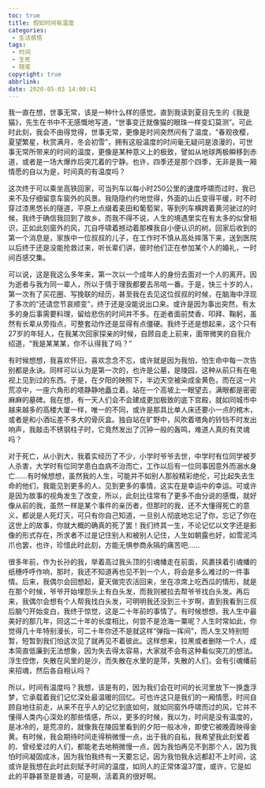 ```yaml
---
toc: true
title: 假如时间有温度
categories:
 - 生活感悟
tags:
 - 时间
 - 生死
 - 随笔
copyright: true
abbrlink: 
date: 2020-05-03 14:00:41
---
```



我一直在想，世事无常，该是一种什么样的感觉。直到我读到夏目先生的《我是猫》，先生在书中不无感慨地写道，“世事变迁就像猫的眼珠一样变幻莫测”。可此时此刻，我会不由得觉得，世事无常，更像是时间突然间有了温度，“春观夜樱，夏望繁星，秋赏满月，冬会初雪”，拥有这般温度的时间毫无疑问是浪漫的，可世事无常所带来的时间的温度，更像是某种意义上的极致，譬如从地球两极瞬移到赤道，或者是一场大爆炸后突兀着的宁静。也许，四季还是那个四季，无非是我一厢情愿的自以为是，时间真的有温度吗？

这次终于可以乘坐高铁回家，可当列车以每小时250公里的速度呼啸而过时，我已来不及仔细留意车窗外的风景。我隐隐约约地觉得，外面的山丘变得平缓，时不时穿过漆黑悠长的隧道，平原上点缀着麦田和葡萄架，等到列车横跨着黄河驶过的时候，我终于确信我回到了故乡。而我不得不说，人生的境遇里实在有太多的似曾相识，正如此刻窗外的风，兀自呼啸着撼动着那棵我自小便认识的树。回家后收到的第一个消息是，家族中一位叔叔的儿子，在工作时不慎从高处摔落下来，送到医院以后终于还是没能抢救过来，听长辈们讲，彼时他们正在参加某个人的婚礼，一时间百感交集。

可以说，这是我这么多年来，第一次以一个成年人的身份去面对一个人的离开。因为逝者与我为同一辈人，所以于情于理我都要去吊唁一番。于是，快三十岁的人，第一次有了买花圈、写挽联的经历，甚至我在去见这位叔叔的时候，在脑海中浮现了多次的“还请您节哀顺变”，终于还是没能说出口来。或许是因为事出突然，有太多的身后事需要料理，留给悲伤的时间并不多。在逝者面前焚香、叩拜、鞠躬，虽然有长辈从旁指点，可整套动作还是显得有点僵硬。我终于还是想起来，这个只有27岁的年轻人，在我某次回家探亲的时候，自顾自走上前来，面带微笑的自我介绍道，“我是某某某，你不认得我了吗？”

有时候想想，我喜欢怀旧，喜欢念念不忘，或许就是因为我怕，怕生命中每一次告别都是永诀。同样可以认为是第一次的，也许是公墓，是陵园，这种从前只有在电视上见到过的东西。于是，在夕阳的映照下，半边天空被染成金黄色，而在这一片荒凉中，一座六角形的塔静静地矗立着。站在一个高坡上一眼望去，满眼都是密密麻麻的墓碑。我在想，有一天人们会不会建成更加极致的底下宫殿，就如同城市中越来越多的高楼大厦一样，唯一的不同，或许是那具比单人床还要小一点的棺木，或者是和小酒坛差不多大的骨灰盒。独自站在旷野中，风吹着塔角的铃铛不时发出响声，我敲击不锈钢柱子时，它竟然发出了沉钟一般的轰鸣，难道人真的有灵魂吗？

对于死亡，从小到大，我着实经历了不少，小学时爷爷去世，中学时有位同学被歹人杀害，大学时有位同学患白血病不治而亡，工作以后有一位同事因意外而溺水身亡……有时候想想，虽然我的人生，可能并不如别人那般精彩绝伦，可比起失去生命的他们，我能见到更多的人，见到更多的事情，这实在是幸运中的幸运。可或许是因为故事的视角发生了改变，所以，此刻比往常有了更多不由分说的感慨，就好像从前的我，虽然一样是某个事件的亲历者，但那时的我，还不大懂得死亡的意义，都说是人死灯灭，可只有你自己知道，一旦别人彻底地忘记了你，忘记了你在这世上的故事，你就大概的确真的死了罢！我们终其一生，不论记忆以文字还是影像的形式存在，所求者不过是记住别人和被别人记住，人生如朝露也好，如雪泥鸿爪也罢，也许，珍惜此时此刻，方能无惧参商永隔的痛苦吧……

很多年前，作为长孙的我，举着高过我头顶的引魂幡走在前面，风裹挟着引魂幡的纸穗呼呼作响，那时，我还不知道再也见不到一个人，将会是多么难过的一件事情。后来，我偶尔会回想起，夏天做完农活回来，坐在凉席上吃西瓜的情形，就是在那个时候，爷爷开始埋怨头上有白头发，而我则被拉去帮爷爷找白头发。再后来，我偶尔会想有个人帮我找白头发，可明明我还没到三十岁啊，直到我看到三叔后脑勺开始变白，我终于惊觉，这是二十年前的事情了。有时候想想，我人生中最美好的那几年，同这二十年的长度相比，何尝不是沧海一粟呢？人生时常如此，你觉得几十年特别漫长，可二十年你还不是就这样“弹指一挥间”，而人生又特别短暂，短暂到我们怕这次见了就再见不着彼此。这样想来，拉黑或者删除一个人，成本简直低廉到无法想象，因为失去得太容易，大家就不会有这种看似突兀的想法。浮生倥偬，失散在风里的是沙，而失散在水里的是萍，失散的人们，会有引魂幡前来招魂，然后各自相认吗？

所以，时间有温度吗？我想，该是有的，因为我们会在时间的长河里放下一换盏浮梦，它承载着我们记忆深处最温暖的回忆。可也许这只是我们的一厢情愿，时间自顾自地往前走，从来不在乎人的记忆到底如何，就如同窗外呼啸而过的风，它并不懂得人类内心深处的那些情感，所以，更多的时候，我以为，时间是没有温度的，是冰冷的，是荒凉的，就像我在陵园里看到的夕阳一般冰冷，即使它被晚霞映得金黄。有时候，我会期待时间走得稍微慢一点，出于我的自私，我希望我此刻爱着的、曾经爱过的人们，都能老去地稍微慢一点，因为我怕再见不到那个人，因为我怕时间凝固成冰，因为我怕我终有一天要忘记，因为我怕我永远都赶不上时间，这或许是我想在此时此刻赋予时间的温度，如同人的正常体温37度，或许，它是如此的平静甚至是普通，可是啊，活着真的很好啊。
